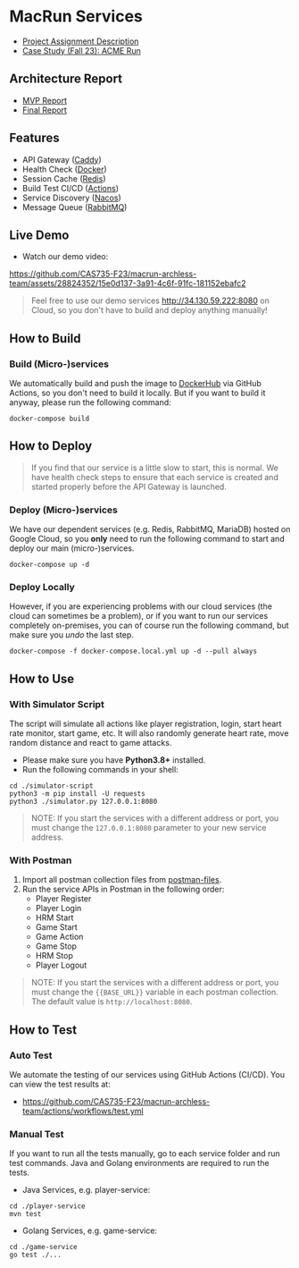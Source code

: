 # MacRun Services

- [Project Assignment Description](.project-docs/Project_Assignment_Description.pdf)
- [Case Study (Fall 23): ACME Run](.project-docs/Case_Study_Fall2023.pdf)

## Architecture Report

- [MVP Report](https://docs.google.com/document/d/1autqAB21GcHH2TUhu9ez9Kf1AKQdTmIThb3qxiyk7p8/edit?usp=sharing)
- [Final Report](https://docs.google.com/document/d/10VK-EgGRhk5Q-xbG0QR4D0luVF6JTTd3wDxl1OF0oBA/edit?usp=sharing)

## Features

- API Gateway ([Caddy](https://caddyserver.com/))
- Health Check ([Docker](https://www.docker.com/))
- Session Cache ([Redis](https://redis.io/))
- Build Test CI/CD ([Actions](https://github.com/features/actions))
- Service Discovery ([Nacos](https://nacos.io/en-us/))
- Message Queue ([RabbitMQ](https://www.rabbitmq.com/))

## Live Demo

- Watch our demo video:

https://github.com/CAS735-F23/macrun-archless-team/assets/28824352/15e0d137-3a91-4c6f-91fc-181152ebafc2

> Feel free to use our demo services <http://34.130.59.222:8080> on Cloud, so you don't have to build and deploy anything manually!

## How to Build

### Build (Micro-)services

We automatically build and push the image to [DockerHub](https://hub.docker.com/u/macrun) via GitHub Actions, so you
don't need to build it locally. But if you want to build it anyway, please run the following command:

```shell
docker-compose build
```

## How to Deploy

> If you find that our service is a little slow to start, this is normal. We have health check steps to ensure that each
> service is created and started properly before the API Gateway is launched.

### Deploy (Micro-)services

We have our dependent services (e.g. Redis, RabbitMQ, MariaDB) hosted on Google Cloud, so you **only** need to run the
following command to start and deploy our main (micro-)services.

```shell
docker-compose up -d
```

[//]: # (### Deploy Dependent Services)

[//]: # ()

[//]: # (> Dependent services &#40;such as Redis, RabbitMQ&#41; provide basic support for our application services. In general, you **do)

[//]: # (> not need to** deploy these services yourself, as we have already hosted them on **Google Cloud**. However, if you want)

[//]: # (> to fully test the project locally, you can of course start these dependent services by running the following command:)

[//]: # (>)

[//]: # (> NOTE: If you choose to skip our cloud services and do a full local test, you will also need to rebuild our image)

[//]: # (> yourself by first running the global text replacement to replace `34.130.59.222` with the dependent service IP &#40;)

[//]: # (> e.g. `127.0.0.1`&#41;.)

[//]: # ()

[//]: # (```shell)

[//]: # (docker-compose -f docker-compose.dep.yml up -d)

[//]: # (```)

### Deploy Locally

However, if you are experiencing problems with our cloud services (the cloud can sometimes be a problem), or if you want
to run our services completely on-premises, you can of course run the following command, but make sure you *undo* the
last step.

```shell
docker-compose -f docker-compose.local.yml up -d --pull always
```

## How to Use

### With Simulator Script

The script will simulate all actions like player registration, login, start heart rate monitor, start game, etc. It will
also randomly generate heart rate, move random distance and react to game attacks.

- Please make sure you have **Python3.8+** installed.
- Run the following commands in your shell:

```shell
cd ./simulator-script
python3 -m pip install -U requests
python3 ./simulator.py 127.0.0.1:8080
```

> NOTE: If you start the services with a different address or port, you must change the `127.0.0.1:8080` parameter to
> your new service address.

### With Postman

1. Import all postman collection files from [postman-files](./postman-files).
2. Run the service APIs in Postman in the following order:
    - Player Register
    - Player Login
    - HRM Start
    - Game Start
    - Game Action
    - Game Stop
    - HRM Stop
    - Player Logout

> NOTE: If you start the services with a different address or port, you must change the `{{BASE_URL}}` variable in each
> postman collection. The default value is `http://localhost:8080`.

## How to Test

### Auto Test

We automate the testing of our services using GitHub Actions (CI/CD). You can view the test results at:

- <https://github.com/CAS735-F23/macrun-archless-team/actions/workflows/test.yml>

### Manual Test

If you want to run all the tests manually, go to each service folder and run test commands. Java and Golang environments
are required to run the tests.

- Java Services, e.g. player-service:

```shell
cd ./player-service
mvn test
```

- Golang Services, e.g. game-service:

```shell
cd ./game-service
go test ./...
```
